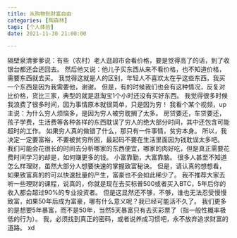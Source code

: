 ```yaml
---
title: 从购物到财富自由
categories: [陶森林]
tags: [个人体验]
date: 2021-11-30 21:00:00

---
```


隔壁泉清爹爹说：有些（农村）老人逛超市会看价格，要是觉得高了的话，到了收银台都还会还回去。
然后他又说：他儿子买东西从来不看价格，也不知道价格，需要东西就去买。
我觉得这就是人的区别，年轻人不喜欢太在乎这些东西，我买一个东西是因为我需要他，谢谢。
但是，有的时候我们也会有这种情况，反复对比价格，货比三家，典型的就是逛淘宝1个小时还没有买好东西。
我觉得很多时候我浪费了很多时间，因为事情原本就很简单，只是因为穷！
我看个某个视频，up主说：为什么穷人烦恼多，是因为穷人被穷耽搁了太多。
房贷要还，车贷要还，孩子学费，生活费等各种各样的东西耽误了穷人的绝大部分时间，其中还包含可能超时的工作。
如果穷人真的做错了什么，那只有一件事情，贫穷本身。
所以，我决定一定要富裕，不要被贫穷所困，最起码不要在生活里面因为钱耽误太多吧。
我们可能会花很长的时间去分析哪家的东西便宜，哪家的肉好吃，但是真正需要花费时间学习的却是，如何赚更多的钱。
小富靠勤，大富靠脑。
很多人甚至不知道怎么样理财，虽然大部分人想要快速的掌握致富秘诀。
但是，请认真的想想看，如果致富真的的可以快速批量的产生，富豪也不会如此稀少了。
我不推荐大家去听一些理财的课程，说真的，你就是现在去买标普500或者买入BTC，5年后你的收入都会超过90%的专业投资者。
但是这显然还不够，不够，谁也无法忍受慢慢致富，如果50年后成为富豪，哪有什么意义呢？我已经可能活不久了。
我们更多的是想要5年暴富，而不是50年，当然5天暴富只有去买彩票了（指一般性概率极低的行为）。
我，必须找到真正的密码，或者说养成习惯吧，永不放弃追求财富的道路。
xd
